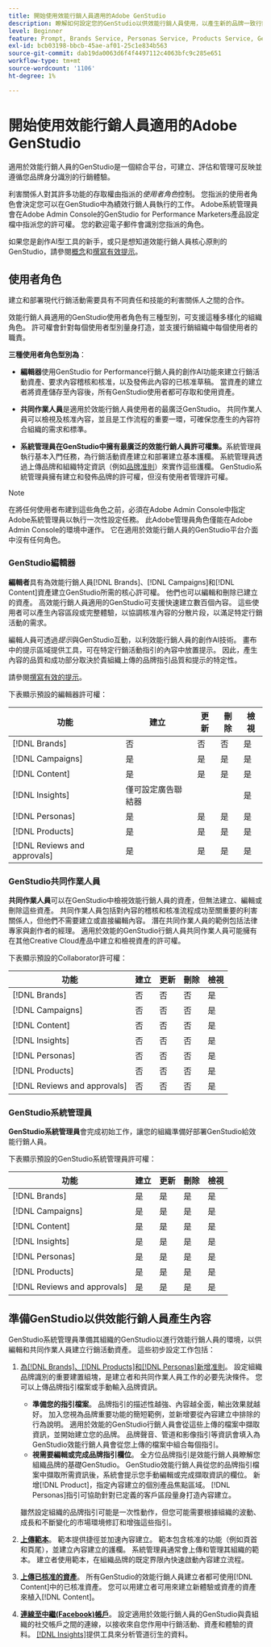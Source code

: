 ```yaml
---
title: 開始使用效能行銷人員適用的Adobe GenStudio
description: 瞭解如何設定您的GenStudio以供效能行銷人員使用，以產生新的品牌一致行銷內容。
level: Beginner
feature: Prompt, Brands Service, Personas Service, Products Service, Generative AI, Guidelines
exl-id: bcb03198-bbcb-45ae-af01-25c1e834b563
source-git-commit: dab19da0063d6f4f4497112c4063bfc9c285e651
workflow-type: tm+mt
source-wordcount: '1106'
ht-degree: 1%

---
```


# 開始使用效能行銷人員適用的Adobe GenStudio

適用於效能行銷人員的GenStudio是一個綜合平台，可建立、評估和管理可反映並遵循您品牌身分識別的行銷體驗。

利害關係人對其許多功能的存取權由指派的&#x200B;_使用者角色_&#x200B;控制。 您指派的使用者角色會決定您可以在GenStudio中為績效行銷人員執行的工作。 Adobe系統管理員會在Adobe Admin Console的GenStudio for Performance Marketers產品設定檔中指派您的許可權。 您的歡迎電子郵件會識別您指派的角色。

如果您是創作AI型工具的新手，或只是想知道效能行銷人員核心原則的GenStudio，請參閱[概念](concepts.md)和[撰寫有效提示](effective-prompts.md)。

## 使用者角色

建立和部署現代行銷活動需要具有不同責任和技能的利害關係人之間的合作。

效能行銷人員適用的GenStudio使用者角色有三種型別，可支援這種多樣化的組織角色。 許可權會針對每個使用者型別量身打造，並支援行銷組織中每個使用者的職責。

**三種使用者角色型別為**：

* **編輯器**&#x200B;使用GenStudio for Performance行銷人員的創作AI功能來建立行銷活動資產、要求內容稽核和核准，以及發佈此內容的已核准草稿。 當資產的建立者將資產儲存至內容後，所有GenStudio使用者都可存取和使用資產。

* **共同作業人員**&#x200B;是適用於效能行銷人員使用者的最廣泛GenStudio。 共同作業人員可以檢視及核准內容，並且是工作流程的重要一環，可確保您產生的內容符合組織的需求和標準。

* **系統管理員在GenStudio中擁有最廣泛的效能行銷人員許可權集。**&#x200B;系統管理員執行基本入門任務，為行銷活動資產建立和部署建立基本護欄。 系統管理員透過上傳品牌和組織特定資訊（例如[品牌准則](/help/user-guide/guidelines/overview.md)）來實作這些護欄。 GenStudio系統管理員擁有建立和發佈品牌的許可權，但沒有使用者管理許可權。

>[!NOTE]
>在將任何使用者布建到這些角色之前，必須在Adobe Admin Console中指定Adobe系統管理員以執行一次性設定任務。 此Adobe管理員角色僅能在Adobe Admin Console的環境中運作。 它在適用於效能行銷人員的GenStudio平台介面中沒有任何角色。

### GenStudio編輯器

**編輯者**&#x200B;具有為效能行銷人員[!DNL Brands]、[!DNL Campaigns]和[!DNL Content]資產建立GenStudio所需的核心許可權。 他們也可以編輯和刪除已建立的資產。 高效能行銷人員適用的GenStudio可支援快速建立數百個內容。 這些使用者可以產生內容區段或完整體驗，以協調核准內容的分散片段，以滿足特定行銷活動的需求。

編輯人員可透過&#x200B;_提示_&#x200B;與GenStudio互動，以利效能行銷人員的創作AI技術。 畫布中的提示區域提供工具，可在特定行銷活動指引的內容中放置提示。 因此，產生內容的品質和成功部分取決於貴組織上傳的品牌指引品質和提示的特定性。

請參閱[撰寫有效的提示](effective-prompts.md)。

下表顯示預設的編輯器許可權：

| 功能 | 建立 | 更新 | 刪除 | 檢視 |
|-----------|----------------|----------------|----------------|----------------|
| [!DNL Brands] | 否 | 否 | 否 | 是 |
| [!DNL Campaigns] | 是 | 是 | 是 | 是 |
| [!DNL Content] | 是 | 是 | 是 | 是 |
| [!DNL Insights] | 僅可設定廣告聯結器 |    |     | 是 |
| [!DNL Personas] | 是 | 是 | 是 | 是 |
| [!DNL Products] | 是 | 是 | 是 | 是 |
| [!DNL Reviews and approvals] | 是 | 是 | 是 | 是 |

### GenStudio共同作業人員

**共同作業人員**&#x200B;可以在GenStudio中檢視效能行銷人員的資產，但無法建立、編輯或刪除這些資產。 共同作業人員包括對內容的稽核和核准流程成功至關重要的利害關係人，但他們不需要建立或直接編輯內容。 潛在共同作業人員的範例包括法律專家與創作者的經理。 適用於效能的GenStudio行銷人員共同作業人員可能擁有在其他Creative Cloud產品中建立和檢視資產的許可權。

下表顯示預設的Collaborator許可權：

| 功能 | 建立 | 更新 | 刪除 | 檢視 |
|-----------|----------------|----------------|----------------|----------------|
| [!DNL Brands] | 否 | 否 | 否 | 是 |
| [!DNL Campaigns] | 否 | 否 | 否 | 是 |
| [!DNL Content] | 否 | 否 | 否 | 是 |
| [!DNL Insights] | 否 | 否 | 否 | 是 |
| [!DNL Personas] | 否 | 否 | 否 | 是 |
| [!DNL Products] | 否 | 否 | 否 | 是 |
| [!DNL Reviews and approvals] | 否 | 否 | 否 | 是 |

### GenStudio系統管理員

**GenStudio系統管理員**&#x200B;會完成初始工作，讓您的組織準備好部署GenStudio給效能行銷人員。

下表顯示預設的GenStudio系統管理員許可權：

| 功能 | 建立 | 更新 | 刪除 | 檢視 |
|-----------|----------------|----------------|----------------|----------------|
| [!DNL Brands] | 是 | 是 | 是 | 是 |
| [!DNL Campaigns] | 是 | 是 | 是 | 是 |
| [!DNL Content] | 是 | 是 | 是 | 是 |
| [!DNL Insights] | 是 | 是 | 是 | 是 |
| [!DNL Personas] | 是 | 是 | 是 | 是 |
| [!DNL Products] | 是 | 是 | 是 | 是 |
| [!DNL Reviews and approvals] | 是 | 是 | 是 | 是 |


## 準備GenStudio以供效能行銷人員產生內容

GenStudio系統管理員準備其組織的GenStudio以進行效能行銷人員的環境，以供編輯和共同作業人員建立行銷活動資產。 這些初步設定工作包括：

1. [為[!DNL Brands]、[!DNL Products]和[!DNL Personas]新增准則](./guidelines/overview.md)。 設定組織品牌識別的重要建置組塊，是建立者和共同作業人員工作的必要先決條件。 您可以上傳品牌指引檔案或手動輸入品牌資訊。
   * **準備您的指引檔案**。 品牌指引的描述性越強、內容越全面，輸出效果就越好。 加入您視為品牌重要功能的簡短範例，並新增要從內容建立中排除的行為說明。 適用於效能的GenStudio行銷人員會從這些上傳的檔案中擷取資訊，並開始建立您的品牌。 品牌聲音、管道和影像指引等資訊會填入為GenStudio效能行銷人員會從您上傳的檔案中組合每個指引。
   * **視需要編輯或完成品牌指引欄位**。 全方位品牌指引是效能行銷人員瞭解您組織品牌的基礎GenStudio。 GenStudio效能行銷人員從您的品牌指引檔案中擷取所需資訊後，系統會提示您手動編輯或完成擷取資訊的欄位。 新增[!DNL Product]，指定內容建立的個別產品焦點區域。 [!DNL Personas]指引可協助針對已定義的客戶區段量身打造內容建立。

   雖然設定組織的品牌指引可能是一次性動作，但您可能需要根據組織的波動、成長和不斷變化的市場環境修訂和增強這些指引。

1. **[上傳範本](./content/use-templates.md)**。 範本提供捷徑並加速內容建立。 範本包含核准的功能（例如頁首和頁尾），並建立內容建立的護欄。 系統管理員通常會上傳和管理其組織的範本。 建立者使用範本，在組織品牌的既定界限內快速啟動內容建立流程。

1. **[上傳已核准的資產](./content/manage-assets.md)**。 所有GenStudio的效能行銷人員建立者都可使用[!DNL Content]中的已核准資產。 您可以用建立者可用來建立新體驗或資產的資產來植入[!DNL Content]。

1. **[連線至中繼(Facebook)帳戶](./insights/connect-channel.md)**。 設定適用於效能行銷人員的GenStudio與貴組織的社交帳戶之間的連線，以接收來自您作用中行銷活動、資產和體驗的資料。 [[!DNL Insights]](./insights/overview.md)提供工具來分析管道衍生的資料。
